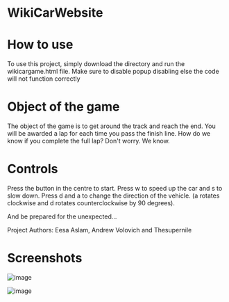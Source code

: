 # WikiCarWebsite
# How to use
To use this project, simply download the directory and run the wikicargame.html file. 
Make sure to disable popup disabling else the code will not function correctly

# Object of the game
The object of the game is to get around the track and reach the end. You will be awarded a lap for each time you pass the finish line. How do we know if you complete the full lap? Don't worry. We know.

# Controls
Press the button in the centre to start. 
Press w to speed up the car and s to slow down. 
Press d and a to change the direction of the vehicle. (a rotates clockwise and d rotates counterclockwise by 90 degrees).


And be prepared for the unexpected...

Project Authors: Eesa Aslam, Andrew Volovich and Thesupernile

# Screenshots

![image](https://github.com/user-attachments/assets/c755fb47-0c07-4ca5-bfb5-0beeffd783a1)

![image](https://github.com/user-attachments/assets/60aae303-6b65-4f1d-b854-36ea27658a47)
